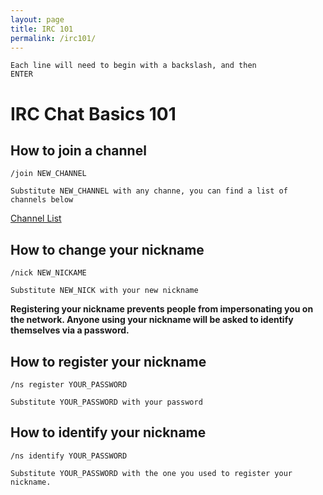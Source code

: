 ```yaml
---
layout: page
title: IRC 101
permalink: /irc101/
---
```


<code>Each line will need to begin with a backslash, and then ENTER</code>

IRC Chat Basics 101
===================

How to join a channel
-----
<code>/join NEW_CHANNEL</code>

<code>Substitute NEW_CHANNEL with any channe, you can find a list of channels below</code>

[Channel List](https://worldgenesis.github.io/channels/)


How to change your nickname
------
<code>/nick NEW_NICKAME</code>

<code>Substitute NEW_NICK with your new nickname</code>

<strong>Registering your nickname prevents people from impersonating you on the network. Anyone using your nickname will be asked to identify themselves via a password.</strong>

How to register your nickname
------
<code>/ns register YOUR_PASSWORD</code>

<code>Substitute YOUR_PASSWORD with your password</code>

How to identify your nickname
------
<code>/ns identify YOUR_PASSWORD</code>

<code>Substitute YOUR_PASSWORD with the one you used to register your nickname.</code>
